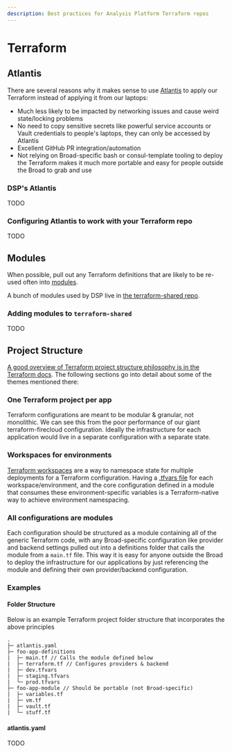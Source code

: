 ```yaml
---
description: Best practices for Analysis Platform Terraform repos
---
```


# Terraform

## Atlantis

There are several reasons why it makes sense to use [Atlantis](https://www.runatlantis.io/) to apply our Terraform instead of applying it from our laptops:

* Much less likely to be impacted by networking issues and cause weird state/locking problems
* No need to copy sensitive secrets like powerful service accounts or Vault credentials to people's laptops, they can only be accessed by Atlantis
* Excellent GitHub PR integration/automation
* Not relying on Broad-specific bash or consul-template tooling to deploy the Terraform makes it much more portable and easy for people outside the Broad to grab and use

### DSP's Atlantis

TODO

### Configuring Atlantis to work with your Terraform repo

TODO

## Modules

When possible, pull out any Terraform definitions that are likely to be re-used often into [modules](https://www.terraform.io/docs/modules/index.html).

A bunch of modules used by DSP live in [the terraform-shared repo](https://github.com/broadinstitute/terraform-shared/).

### Adding modules to `terraform-shared`

TODO

## Project Structure

[A good overview of Terraform project structure philosophy is in the Terraform docs](https://www.terraform.io/docs/cloud/guides/recommended-practices/part1.html). The following sections go into detail about some of the themes mentioned there:

### One Terraform project per app

Terraform configurations are meant to be modular & granular, not monolithic. We can see this from the poor performance of our giant terraform-firecloud configuration. Ideally the infrastructure for each application would live in a separate configuration with a separate state.

### Workspaces for environments

[Terraform workspaces](https://www.terraform.io/docs/state/workspaces.html) are a way to namespace state for multiple deployments for a Terraform configuration. Having a [.tfvars file](https://www.terraform.io/docs/configuration/variables.html#variable-definitions-tfvars-files) for each workspace/environment, and the core configuration defined in a module that consumes these environment-specific variables is a Terraform-native way to achieve environment namespacing.

### All configurations are modules

Each configuration should be structured as a module containing all of the generic Terraform code, with any Broad-specific configuration like provider and backend settings pulled out into a definitions folder that calls the module from a `main.tf` file. This way it is easy for anyone outside the Broad to deploy the infrastructure for our applications by just referencing the module and defining their own provider/backend configuration.

### Examples

#### Folder Structure

Below is an example Terraform project folder structure that incorporates the above principles

```text
.
├─ atlantis.yaml
├─ foo-app-definitions
|  ├─ main.tf // Calls the module defined below
|  ├─ terraform.tf // Configures providers & backend
|  ├─ dev.tfvars
|  ├─ staging.tfvars
|  └─ prod.tfvars
├─ foo-app-module // Should be portable (not Broad-specific)
|  ├─ variables.tf
|  ├─ vm.tf
|  ├─ vault.tf
|  └─ stuff.tf
```

#### atlantis.yaml

TODO



